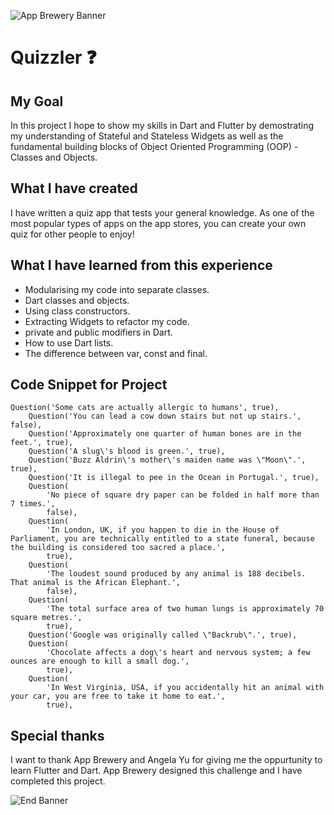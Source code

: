 ![App Brewery Banner](https://github.com/londonappbrewery/Images/blob/master/AppBreweryBanner.png)


# Quizzler ❓

## My Goal

In this project I hope to show my skills in Dart and Flutter by demostrating my understanding of Stateful and Stateless Widgets as well as the fundamental building blocks of Object Oriented Programming (OOP) - Classes and Objects. 


## What I have created

I have written a quiz app that tests your general knowledge. As one of the most popular types of apps on the app stores, you can create your own quiz for other people to enjoy!


## What I have learned from this experience

- Modularising my code into separate classes.
- Dart classes and objects.
- Using class constructors.
- Extracting Widgets to refactor my code.
- private and public modifiers in Dart.
- How to use Dart lists.
- The difference between var, const and final.

## Code Snippet for Project

```
Question('Some cats are actually allergic to humans', true),
    Question('You can lead a cow down stairs but not up stairs.', false),
    Question('Approximately one quarter of human bones are in the feet.', true),
    Question('A slug\'s blood is green.', true),
    Question('Buzz Aldrin\'s mother\'s maiden name was \"Moon\".', true),
    Question('It is illegal to pee in the Ocean in Portugal.', true),
    Question(
        'No piece of square dry paper can be folded in half more than 7 times.',
        false),
    Question(
        'In London, UK, if you happen to die in the House of Parliament, you are technically entitled to a state funeral, because the building is considered too sacred a place.',
        true),
    Question(
        'The loudest sound produced by any animal is 188 decibels. That animal is the African Elephant.',
        false),
    Question(
        'The total surface area of two human lungs is approximately 70 square metres.',
        true),
    Question('Google was originally called \"Backrub\".', true),
    Question(
        'Chocolate affects a dog\'s heart and nervous system; a few ounces are enough to kill a small dog.',
        true),
    Question(
        'In West Virginia, USA, if you accidentally hit an animal with your car, you are free to take it home to eat.',
        true),

```

## Special thanks
I want to thank App Brewery and Angela Yu for giving me the oppurtunity to learn Flutter and Dart. App Brewery designed this challenge and I have completed this project.

![End Banner](https://github.com/londonappbrewery/Images/blob/master/readme-end-banner.png)
